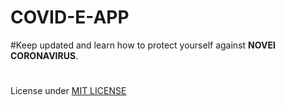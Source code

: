 # COVID-E-APP
#Keep updated and learn how to protect yourself against **NOVEl CORONAVIRUS**.
#
License under [MIT LICENSE](LICENSE)
